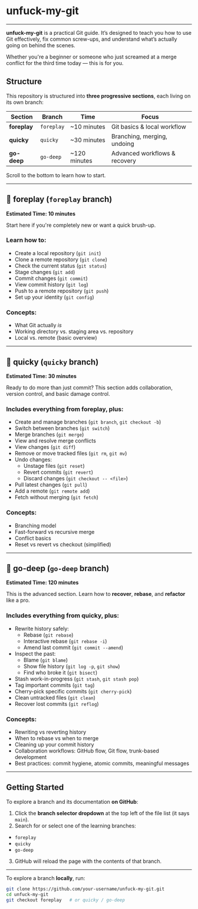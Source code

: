 # unfuck-my-git
___
**unfuck-my-git** is a practical Git guide. It’s designed to teach you how to use Git effectively, fix common screw-ups, and understand what’s actually going on behind the scenes.

Whether you're a beginner or someone who just screamed at a merge conflict for the third time today — this is for you.

## Structure
This repository is structured into **three progressive sections**, each living on its own branch:

| Section    | Branch     | Time       | Focus                            |
|------------|------------|------------|----------------------------------|
| **foreplay** | `foreplay` | ~10 minutes | Git basics & local workflow      |
| **quicky**   | `quicky`   | ~30 minutes | Branching, merging, undoing      |
| **go-deep**  | `go-deep`  | ~120 minutes | Advanced workflows & recovery    |

Scroll to the bottom to learn how to start.

---

## 🔹 foreplay (`foreplay` branch)
**Estimated Time: 10 minutes**

Start here if you're completely new or want a quick brush-up.

### Learn how to:
- Create a local repository (`git init`)
- Clone a remote repository (`git clone`)
- Check the current status (`git status`)
- Stage changes (`git add`)
- Commit changes (`git commit`)
- View commit history (`git log`)
- Push to a remote repository (`git push`)
- Set up your identity (`git config`)

### Concepts:
- What Git actually *is*
- Working directory vs. staging area vs. repository
- Local vs. remote (basic overview)

---

## 🔸 quicky (`quicky` branch)
**Estimated Time: 30 minutes**

Ready to do more than just commit? This section adds collaboration, version control, and basic damage control.

### Includes everything from **foreplay**, plus:
- Create and manage branches (`git branch`, `git checkout -b`)
- Switch between branches (`git switch`)
- Merge branches (`git merge`)
- View and resolve merge conflicts
- View changes (`git diff`)
- Remove or move tracked files (`git rm`, `git mv`)
- Undo changes:
    - Unstage files (`git reset`)
    - Revert commits (`git revert`)
    - Discard changes (`git checkout -- <file>`)
- Pull latest changes (`git pull`)
- Add a remote (`git remote add`)
- Fetch without merging (`git fetch`)

### Concepts:
- Branching model
- Fast-forward vs recursive merge
- Conflict basics
- Reset vs revert vs checkout (simplified)

---

## 🔻 go-deep (`go-deep` branch)
**Estimated Time: 120 minutes**

This is the advanced section. Learn how to **recover**, **rebase**, and **refactor** like a pro.

### Includes everything from **quicky**, plus:
- Rewrite history safely:
    - Rebase (`git rebase`)
    - Interactive rebase (`git rebase -i`)
    - Amend last commit (`git commit --amend`)
- Inspect the past:
    - Blame (`git blame`)
    - Show file history (`git log -p`, `git show`)
    - Find who broke it (`git bisect`)
- Stash work-in-progress (`git stash`, `git stash pop`)
- Tag important commits (`git tag`)
- Cherry-pick specific commits (`git cherry-pick`)
- Clean untracked files (`git clean`)
- Recover lost commits (`git reflog`)

### Concepts:
- Rewriting vs reverting history
- When to rebase vs when to merge
- Cleaning up your commit history
- Collaboration workflows: GitHub flow, Git flow, trunk-based development
- Best practices: commit hygiene, atomic commits, meaningful messages

---

## Getting Started
To explore a branch and its documentation **on GitHub**:

1. Click the **branch selector dropdown** at the top left of the file list (it says `main`).
2. Search for or select one of the learning branches:
  - `foreplay`
  - `quicky`
  - `go-deep`
3. GitHub will reload the page with the contents of that branch.

---

To explore a branch **locally**, run:

```bash
git clone https://github.com/your-username/unfuck-my-git.git
cd unfuck-my-git
git checkout foreplay   # or quicky / go-deep